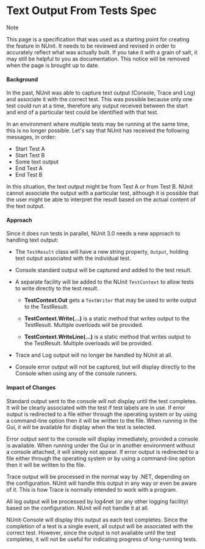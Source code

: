 # Text Output From Tests Spec


> [!NOTE]
> This page is a specification that was used as a starting point for creating the feature in NUnit. It needs to be reviewed and revised in order to accurately reflect what was actually built. If you take it with a grain of salt, it may still be helpful to you as documentation. This notice will be removed when the page is brought up to date.

#### Background

In the past, NUnit was able to capture text output (Console, Trace and Log) and associate it with the correct test. This was possible because only one test could run at a time, therefore any output received between the start and end of a particular test could be identified with that test.

In an environment where multiple tests may be running at the same time, this is no longer possible. Let's say that NUnit has received the following messages, in order:
* Start Test A
* Start Test B
* Some text output
* End Test A
* End Test B

In this situation, the text output might be from Test A or from Test B. NUnit cannot associate the output with a particular test, although it is possible that the user might be able to interpret the result based on the actual content of the text output.

#### Approach

Since it does run tests in parallel, NUnit 3.0 needs a new approach to handling text output:

* The `TestResult` class will have a new string property, `Output`, holding text output associated with the individual test.

* Console standard output will be captured and added to the test result.

* A separate facility will be added to the NUnit `TestContext` to allow tests to write directly to the test result.
  * **TestContext.Out** gets a `TextWriter` that may be used to write output to the TestResult. 

  * **TestContext.Write(...)** is a static method that writes output to the TestResult. Multiple overloads will be provided.

  * **TestContext.WriteLine(...)** is a static method that writes output to the TestResult. Multiple overloads will be provided.

* Trace and Log output will no longer be handled by NUnit at all.

* Console error output will not be captured, but will display directly to the Console when using any of the console runners.

#### Impact of Changes

Standard output sent to the console will not display until the test completes. It will be clearly associated with the test if test labels are in use. If error output is redirected to a file either through the operating system or by using a command-line option then it will be written to the file. When running in the Gui, it will be available for display when the test is selected.

Error output sent to the console will display immediately, provided a console is available. When running under the Gui or in another environment without a console attached, it will simply not appear. If error output is redirected to a file either through the operating system or by using a command-line option then it will be written to the file.

Trace output will be processed in the normal way by .NET, depending on the configuration. NUnit will handle this output in any way or even be aware of it. This is how Trace is normally intended to work with a program.

All log output will be processed by log4net (or any other logging facility) based on the configuration. NUnit will not handle it at all.

NUnit-Console will display this output as each test completes. Since the completion of a test is a single event, all output will be associated with the correct test. However, since the output is not available until the test completes, it will not be useful for indicating progress of long-running tests.

